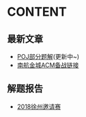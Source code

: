 # CONTENT
## 最新文章
- [POJ部分题解](https://www.cnblogs.com/emerson027/p/9420397.html)(更新中~)
- [南航金城ACM备战链接](https://github.com/nhjcacmt/acm/blob/master/note/%E5%8D%97%E8%88%AA%E9%87%91%E5%9F%8EACM%E5%A4%87%E6%88%98%E9%93%BE%E6%8E%A5.md)

## 解题报告
- [2018徐州邀请赛](https://github.com/nhjcacmt/acm/blob/master/src/report/2018%E5%BE%90%E5%B7%9E%E9%82%80%E8%AF%B7%E8%B5%9B.md)
